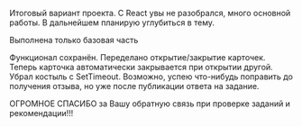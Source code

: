 Итоговый вариант проекта. С React увы не разобрался, много основной работы. В дальнейшем планирую углубиться в тему.

Выполнена только базовая часть

Функционал сохранён.
Переделано открытие/закрытие карточек. Теперь карточка автоматически закрывается при открытии другой.
Убрал костыль с SetTimeout.
Возможно, успею что-нибудь поправить до получения отзыва, но уже после публикации ответа на задание.

ОГРОМНОЕ СПАСИБО за Вашу обратную связь при проверке заданий и рекомендации!!!
